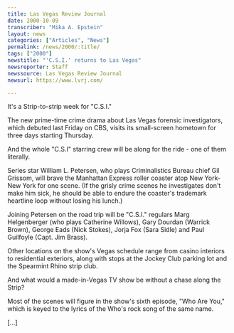 ```yaml
---
title: Las Vegas Review Journal
date: 2000-10-09
transcriber: "Mika A. Epstein"
layout: news
categories: ["Articles", "News"]
permalink: /news/2000/:title/
tags: ["2000"]
newstitle: "'C.S.I.' returns to Las Vegas"
newsreporter: Staff
newssource: Las Vegas Review Journal
newsurl: https://www.lvrj.com/

---
```

It's a Strip-to-strip week for "C.S.I."

The new prime-time crime drama about Las Vegas forensic investigators, which debuted last Friday on CBS, visits its small-screen hometown for three days starting Thursday.

And the whole "C.S.I" starring crew will be along for the ride - one of them literally.

Series star William L. Petersen, who plays Criminalistics Bureau chief Gil Grissom, will brave the Manhattan Express roller coaster atop New York-New York for one scene. (If the grisly crime scenes he investigates don't make him sick, he should be able to endure the coaster's trademark heartline loop without losing his lunch.)

Joining Petersen on the road trip will be "C.S.I." regulars Marg Helgenberger (who plays Catherine Willows), Gary Dourdan (Warrick Brown), George Eads (Nick Stokes), Jorja Fox (Sara Sidle) and Paul Guilfoyle (Capt. Jim Brass).

Other locations on the show's Vegas schedule range from casino interiors to residential exteriors, along with stops at the Jockey Club parking lot and the Spearmint Rhino strip club.

And what would a made-in-Vegas TV show be without a chase along the Strip?

Most of the scenes will figure in the show's sixth episode, "Who Are You," which is keyed to the lyrics of the Who's rock song of the same name.

[...]
